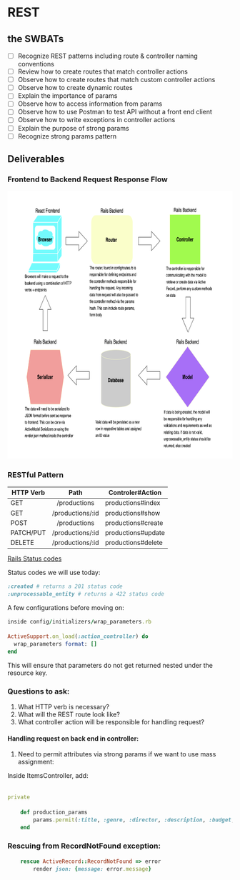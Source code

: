 # REST
## the SWBATs
- [ ] Recognize REST patterns including route & controller naming conventions
- [ ] Review how to create routes that match controller actions
- [ ] Observe how to create routes that match custom controller actions
- [ ] Observe how to create dynamic routes
- [ ] Explain the importance of params
- [ ] Observe how to access information from params
- [ ] Observe how to use Postman to test API without a front end client
- [ ] Observe how to write exceptions in controller actions
- [ ] Explain the purpose of strong params
- [ ] Recognize strong params pattern

## Deliverables

### Frontend to Backend Request Response Flow

<p align="center">
    <img src="./assets/requestresponseflow.png" width="750" height="600">
</p>

### RESTful Pattern  

| HTTP Verb 	|       Path       	| Controler#Action   	|
|-----------	|:----------------:	|--------------------	|
| GET       	|   /productions   	| productions#index  	|
| GET       	| /productions/:id 	| productions#show   	|
| POST      	|   /productions   	| productions#create 	|
| PATCH/PUT 	| /productions/:id 	| productions#update 	|
| DELETE    	| /productions/:id 	| productions#delete 	|

[Rails Status codes](http://www.railsstatuscodes.com/)

Status codes we will use today:

```rb
:created # returns a 201 status code
:unprocessable_entity # returns a 422 status code
```


A few configurations before moving on:

```rb
inside config/initializers/wrap_parameters.rb

ActiveSupport.on_load(:action_controller) do
  wrap_parameters format: []
end
```

This will ensure that parameters do not get returned nested under the resource key.

<div id='pt3'></div>

### Questions to ask:

1. What HTTP verb is necessary?
2. What will the REST route look like?
3. What controller action will be responsible for handling request?

#### Handling request on back end in controller:

<div id='pt4'></div>

1. Need to permit attributes via strong params if we want to use mass assignment:

Inside ItemsController, add:

```rb

private

    def production_params 
        params.permit(:title, :genre, :director, :description, :budget, :image, :ongoing)
    end

```

### Rescuing from RecordNotFound exception:

```rb
    rescue ActiveRecord::RecordNotFound => error 
        render json: {message: error.message}
```
